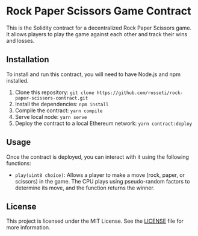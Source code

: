 # Rock Paper Scissors Game Contract

This is the Solidity contract for a decentralized Rock Paper Scissors game. It allows players to play the game against each other and track their wins and losses.

## Installation

To install and run this contract, you will need to have Node.js and npm installed.

1. Clone this repository: `git clone https://github.com/rosseti/rock-paper-scissors-contract.git`
2. Install the dependencies: `npm install`
3. Compile the contract: `yarn compile`
4. Serve local node: `yarn serve`
4. Deploy the contract to a local Ethereum network: `yarn contract:deploy`

## Usage

Once the contract is deployed, you can interact with it using the following functions:

- `play(uint8 choice)`: Allows a player to make a move (rock, paper, or scissors) in the game. The CPU plays using pseudo-random factors to determine its move, and the function returns the winner.

## License

This project is licensed under the MIT License. See the [LICENSE](LICENSE) file for more information.
